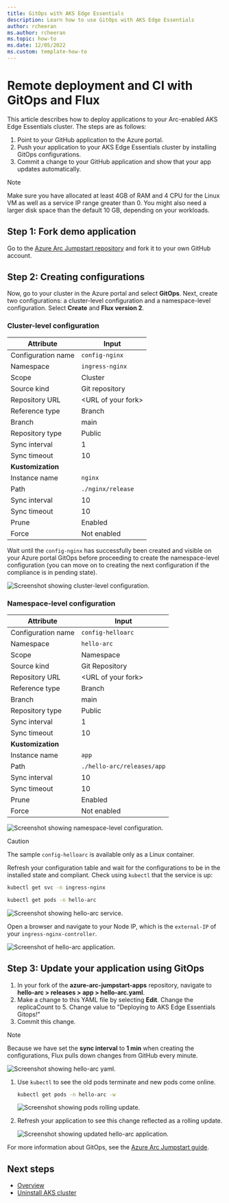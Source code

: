 ```yaml
---
title: GitOps with AKS Edge Essentials
description: Learn how to use GitOps with AKS Edge Essentials
author: rcheeran
ms.author: rcheeran
ms.topic: how-to
ms.date: 12/05/2022
ms.custom: template-how-to
---
```


# Remote deployment and CI with GitOps and Flux

This article describes how to deploy applications to your Arc-enabled AKS Edge Essentials cluster. The steps are as follows:

1. Point to your GitHub application to the Azure portal.
2. Push your application to your AKS Edge Essentials cluster by installing GitOps configurations.
3. Commit a change to your GitHub application and show that your app updates automatically.

> [!NOTE]
> Make sure you have allocated at least 4GB of RAM and 4 CPU for the Linux VM as well as a service IP range greater than 0. You might also need a larger disk space than the default 10 GB, depending on your workloads.

## Step 1: Fork demo application

Go to the [Azure Arc Jumpstart repository](https://github.com/microsoft/azure-arc-jumpstart-apps) and fork it to your own GitHub account.

## Step 2: Creating configurations

Now, go to your cluster in the Azure portal and select **GitOps**. Next, create two configurations: a cluster-level configuration and a namespace-level configuration. Select **Create** and **Flux version 2**.

### Cluster-level configuration

| Attribute | Input |
| --- | --- |
| Configuration name | `config-nginx` |
| Namespace | `ingress-nginx` |
| Scope | Cluster |
| Source kind | Git repository |
| Repository URL | \<URL of your fork\>|
| Reference type | Branch |
| Branch | main |
| Repository type | Public |
| Sync interval | 1 |
| Sync timeout | 10 |
| **Kustomization** | |
| Instance name | `nginx` |
| Path | `./nginx/release` |
| Sync interval | 10 |
| Sync timeout | 10 |
| Prune | Enabled |
| Force | Not enabled |

Wait until the `config-nginx` has successfully been created and visible on your Azure portal GitOps before proceeding to create the namespace-level configuration (you can move on to creating the next configuration if the compliance is in pending state).

![Screenshot showing cluster-level configuration.](media/aks-edge/gitops-first-config.png)

### Namespace-level configuration

| Attribute | Input |
| --- | --- |
| Configuration name | `config-helloarc` |
| Namespace | `hello-arc` |
| Scope | Namespace |
| Source kind | Git Repository |
| Repository URL | \<URL of your fork\>|
| Reference type | Branch |
| Branch | main |
| Repository type | Public |
| Sync interval | 1 |
| Sync timeout | 10 |
| **Kustomization** | |
| Instance name | `app` |
| Path | `./hello-arc/releases/app` |
| Sync interval | 10 |
| Sync timeout | 10 |
| Prune | Enabled |
| Force | Not enabled |

![Screenshot showing namespace-level configuration.](media/aks-edge/gitops-second-config.png)

> [!CAUTION]
> The sample `config-helloarc` is available only as a Linux container.

Refresh your configuration table and wait for the configurations to be in the installed state and compliant. Check using `kubectl` that the service is up:

```bash
kubectl get svc -n ingress-nginx
```

```bash
kubectl get pods -n hello-arc
```

![Screenshot showing hello-arc service.](media/aks-edge/hello-arc-pods-up.png)

Open a browser and navigate to your Node IP, which is the `external-IP` of your `ingress-nginx-controller`.

![Screenshot of hello-arc application.](media/aks-edge/hello-arc-app-success.png)

## Step 3: Update your application using GitOps

1. In your fork of the **azure-arc-jumpstart-apps** repository, navigate to **hello-arc > releases > app > hello-arc.yaml**.
1. Make a change to this YAML file by selecting **Edit**. Change the replicaCount to 5. Change value to "Deploying to AKS Edge Essentials Gitops!"
1. Commit this change.

>[!NOTE]
> Because we have set the **sync interval** to **1 min** when creating the configurations, Flux pulls down changes from GitHub every minute.

![Screenshot showing hello-arc yaml.](media/aks-edge/edit-yaml.png)

1. Use `kubectl` to see the old pods terminate and new pods come online.

    ```bash
    kubectl get pods -n hello-arc -w
    ```

    ![Screenshot showing pods rolling update.](media/aks-edge/pods-rolling-update.png)

1. Refresh your application to see this change reflected as a rolling update.

    ![Screenshot showing updated hello-arc application.](media/aks-edge/app-update-success.png)

For more information about GitOps, see the [Azure Arc Jumpstart guide](https://azurearcjumpstart.io/azure_arc_jumpstart/azure_arc_k8s/day2/microk8s/local_microk8s_gitops_helm/#deploy-gitops-configurations-and-perform-helm-based-gitops-flow-on-microk8s-as-an-azure-arc-connected-cluster).

## Next steps

- [Overview](aks-edge-overview.md)
- [Uninstall AKS cluster](aks-edge-howto-uninstall.md)
